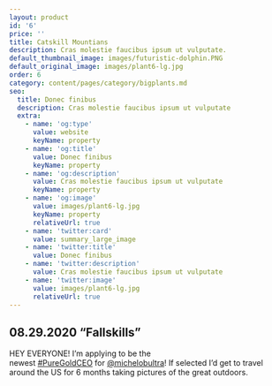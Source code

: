 ```yaml
---
layout: product
id: '6'
price: ''
title: Catskill Mountians
description: Cras molestie faucibus ipsum ut vulputate.
default_thumbnail_image: images/futuristic-dolphin.PNG
default_original_image: images/plant6-lg.jpg
order: 6
category: content/pages/category/bigplants.md
seo:
  title: Donec finibus
  description: Cras molestie faucibus ipsum ut vulputate
  extra:
    - name: 'og:type'
      value: website
      keyName: property
    - name: 'og:title'
      value: Donec finibus
      keyName: property
    - name: 'og:description'
      value: Cras molestie faucibus ipsum ut vulputate
      keyName: property
    - name: 'og:image'
      value: images/plant6-lg.jpg
      keyName: property
      relativeUrl: true
    - name: 'twitter:card'
      value: summary_large_image
    - name: 'twitter:title'
      value: Donec finibus
    - name: 'twitter:description'
      value: Cras molestie faucibus ipsum ut vulputate
    - name: 'twitter:image'
      value: images/plant6-lg.jpg
      relativeUrl: true
---
```

## 08.29.2020 “Fallskills” 



HEY EVERYONE! I’m applying to be the newest [#PureGoldCEO](https://www.instagram.com/explore/tags/puregoldceo/) for [@michelobultra](https://www.instagram.com/michelobultra/)! If selected I’d get to travel around the US for 6 months taking pictures of the great outdoors.

